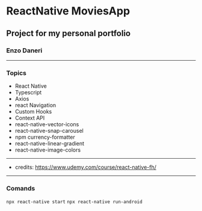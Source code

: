 # ReactNative MoviesApp
## Project for my personal portfolio
### Enzo Daneri

---
### Topics

- React Native
- Typescript
- Axios
- react Navigation
- Custom Hooks
- Context API
- react-native-vector-icons
- react-native-snap-carousel
- npm currency-formatter
- react-native-linear-gradient
- react-native-image-colors

---
- credits: https://www.udemy.com/course/react-native-fh/

---
### Comands
`npx react-native start`
`npx react-native run-android`